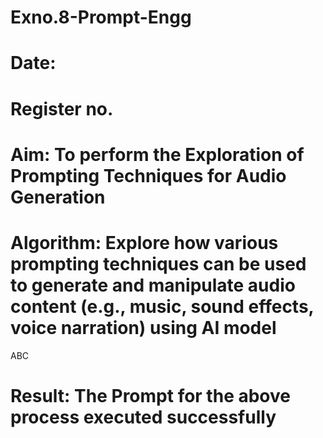 # Exno.8-Prompt-Engg
# Date:
# Register no.
# Aim: To perform the Exploration of Prompting Techniques for Audio Generation
# Algorithm: Explore how various prompting techniques can be used to generate and manipulate audio content (e.g., music, sound effects, voice narration) using AI model
ABC
# Result: The Prompt for the above process executed successfully
